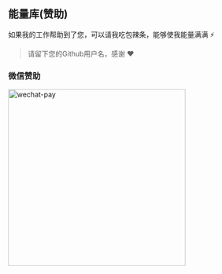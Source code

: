 ## 能量库(赞助) 

如果我的工作帮助到了您，可以请我吃包辣条，能够使我能量满满 ⚡

> 请留下您的Github用户名，感谢 ❤

### 微信赞助

<img src="https://github.com/Skiyee/sponsors/assets/120664167/ce676989-3861-4c67-909c-a74517923620" alt="wechat-pay" width="360" />


